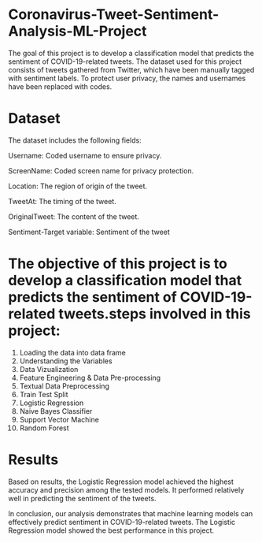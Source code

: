 # Coronavirus-Tweet-Sentiment-Analysis-ML-Project
The goal of this project is to develop a classification model that predicts the sentiment of COVID-19-related tweets. The dataset used for this project consists of tweets gathered from Twitter, which have been manually tagged with sentiment labels. To protect user privacy, the names and usernames have been replaced with codes.
# Dataset
The dataset includes the following fields:

Username: Coded username to ensure privacy.

ScreenName: Coded screen name for privacy protection.

Location: The region of origin of the tweet.

TweetAt: The timing of the tweet.

OriginalTweet: The content of the tweet.

Sentiment-Target variable: Sentiment of the tweet
# The objective of this  project is to develop a classification model that predicts the sentiment of COVID-19-related tweets.steps involved in this  project:
1.  Loading the data into data frame 
2.  Understanding the Variables
3.  Data Vizualization
4.  Feature Engineering & Data Pre-processing
5.  Textual Data Preprocessing
6.	Train Test Split 
7.	Logistic Regression
8.	Naive Bayes Classifier
9.	Support Vector Machine
10.	Random Forest


# Results
Based on results, the Logistic Regression model achieved the highest accuracy and precision among the tested models. It performed relatively well in predicting the sentiment of the tweets.

In conclusion, our analysis demonstrates that machine learning models can effectively predict sentiment in COVID-19-related tweets. The Logistic Regression model showed the best performance in this project.
